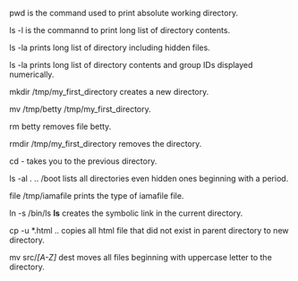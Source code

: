 pwd is the command used to print absolute working directory.

ls -l is the commannd to print long list of directory contents.

ls -la prints long list of directory including hidden files.

ls -la prints long list of directory contents and group IDs displayed numerically.

mkdir /tmp/my_first_directory creates a new directory.

mv /tmp/betty /tmp/my_first_directory.

rm betty removes file betty.

rmdir /tmp/my_first_directory removes the directory.

cd - takes you to the previous directory.

ls -al . .. /boot lists all directories even hidden ones beginning with a period.

file /tmp/iamafile prints the type of iamafile file.

ln -s /bin/ls __ls__ creates the symbolic link in the current directory.

cp -u *.html .. copies all html file that did not exist in parent directory to new directory.

mv src/*[A-Z]* dest moves all files beginning with uppercase letter to the directory.